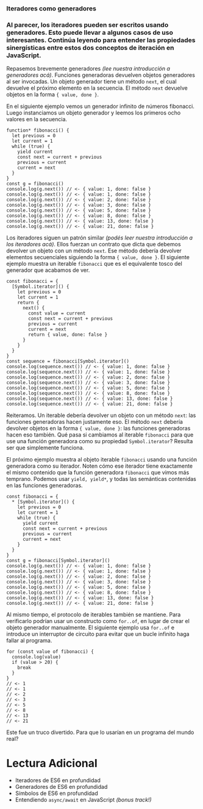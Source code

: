 ### Iteradores como generadores

### Al parecer, los iteradores pueden ser escritos usando generadores. Esto puede llevar a algunos casos de uso interesantes. Continúa leyendo para entender las propiedades sinergísticas entre estos dos conceptos de iteración en JavaScript.

Repasemos brevemente generadores _(lee nuestra introducción a generadores acá)_.
Funciones generadoras devuelven objetos generadores al ser invocadas.
Un objeto generador tiene un método `next`, el cual devuelve el próximo elemento en la secuencia.
El método `next` devuelve objetos en la forma `{ value, done }`.

En el siguiente ejemplo vemos un generador infinito de números fibonacci.
Luego instanciamos un objeto generador y leemos los primeros ocho valores en la secuencia.

```
function* fibonacci() {
  let previous = 0
  let current = 1
  while (true) {
    yield current
    const next = current + previous
    previous = current
    current = next
  }
}
const g = fibonacci()
console.log(g.next()) // <- { value: 1, done: false }
console.log(g.next()) // <- { value: 1, done: false }
console.log(g.next()) // <- { value: 2, done: false }
console.log(g.next()) // <- { value: 3, done: false }
console.log(g.next()) // <- { value: 5, done: false }
console.log(g.next()) // <- { value: 8, done: false }
console.log(g.next()) // <- { value: 13, done: false }
console.log(g.next()) // <- { value: 21, done: false }
```

Los iteradores siguen un patrón similar _(podés leer nuestra introducción a los iteradores acá)_.
Ellos fuerzan un contrato que dicta que debemos devolver un objeto con un método `next`.
Ese método debería devolver elementos secuenciales siguiendo la forma `{ value, done }`. El siguiente ejemplo muestra un iterable `fibonacci` que es el equivalente tosco del generador que acabamos de ver.

```
const fibonacci = {
  [Symbol.iterator]() {
    let previous = 0
    let current = 1
    return {
      next() {
        const value = current
        const next = current + previous
        previous = current
        current = next
        return { value, done: false }
      }
    }
  }
}
const sequence = fibonacci[Symbol.iterator]()
console.log(sequence.next()) // <- { value: 1, done: false }
console.log(sequence.next()) // <- { value: 1, done: false }
console.log(sequence.next()) // <- { value: 2, done: false }
console.log(sequence.next()) // <- { value: 3, done: false }
console.log(sequence.next()) // <- { value: 5, done: false }
console.log(sequence.next()) // <- { value: 8, done: false }
console.log(sequence.next()) // <- { value: 13, done: false }
console.log(sequence.next()) // <- { value: 21, done: false }
```

Reiteramos.
Un iterable debería devolver un objeto con un método `next`: las funciones generadoras hacen justamente eso.
El método `next` debería devolver objetos en la forma `{ value, done }`: las funciones generadoras hacen eso también.
Qué pasa si cambiamos al iterable `fibonacci` para que use una función generadora como su propiedad `Symbol.iterator`?
Resulta ser que simplemente funciona.

El próximo ejemplo muestra al objeto iterable `fibonacci` usando una función generadora como su iterador.
Noten cómo ese iterador tiene exactamente el mismo contenido que la función generadora `fibonacci` que vimos más temprano.
Podemos usar `yield, yield*`, y todas las semánticas contenidas en las funciones generadoras.

```
const fibonacci = {
  * [Symbol.iterator]() {
    let previous = 0
    let current = 1
    while (true) {
      yield current
      const next = current + previous
      previous = current
      current = next
    }
  }
}
const g = fibonacci[Symbol.iterator]()
console.log(g.next()) // <- { value: 1, done: false }
console.log(g.next()) // <- { value: 1, done: false }
console.log(g.next()) // <- { value: 2, done: false }
console.log(g.next()) // <- { value: 3, done: false }
console.log(g.next()) // <- { value: 5, done: false }
console.log(g.next()) // <- { value: 8, done: false }
console.log(g.next()) // <- { value: 13, done: false }
console.log(g.next()) // <- { value: 21, done: false }
```

Al mismo tiempo, el protocolo de iterables también se mantiene.
Para verificarlo podrían usar un constructo como `for..of`, en lugar de crear el objeto generador manualmente.
El siguiente ejemplo usa `for..of` e introduce un interruptor de circuito para evitar que un bucle infinito haga fallar al programa.

```
for (const value of fibonacci) {
  console.log(value)
  if (value > 20) {
    break
  }
}
// <- 1
// <- 1
// <- 2
// <- 3
// <- 5
// <- 8
// <- 13
// <- 21
```

Este fue un truco divertido.
Para que lo usarían en un programa del mundo real?

# Lectura Adicional

- Iteradores de ES6 en profundidad
- Generadores de ES6 en profundidad
- Símbolos de ES6 en profundidad
- Entendiendo `async/await` en JavaScript _(bonus track!)_
